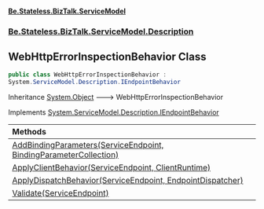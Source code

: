 #### [Be.Stateless.BizTalk.ServiceModel](README.md 'README')
### [Be.Stateless.BizTalk.ServiceModel.Description](Be.Stateless.BizTalk.ServiceModel.Description.md 'Be.Stateless.BizTalk.ServiceModel.Description')

## WebHttpErrorInspectionBehavior Class

```csharp
public class WebHttpErrorInspectionBehavior :
System.ServiceModel.Description.IEndpointBehavior
```

Inheritance [System.Object](https://docs.microsoft.com/en-us/dotnet/api/System.Object 'System.Object') &#129106; WebHttpErrorInspectionBehavior

Implements [System.ServiceModel.Description.IEndpointBehavior](https://docs.microsoft.com/en-us/dotnet/api/System.ServiceModel.Description.IEndpointBehavior 'System.ServiceModel.Description.IEndpointBehavior')

| Methods | |
| :--- | :--- |
| [AddBindingParameters(ServiceEndpoint, BindingParameterCollection)](WebHttpErrorInspectionBehavior.AddBindingParameters(ServiceEndpoint,BindingParameterCollection).md 'Be.Stateless.BizTalk.ServiceModel.Description.WebHttpErrorInspectionBehavior.AddBindingParameters(System.ServiceModel.Description.ServiceEndpoint, System.ServiceModel.Channels.BindingParameterCollection)') | |
| [ApplyClientBehavior(ServiceEndpoint, ClientRuntime)](WebHttpErrorInspectionBehavior.ApplyClientBehavior(ServiceEndpoint,ClientRuntime).md 'Be.Stateless.BizTalk.ServiceModel.Description.WebHttpErrorInspectionBehavior.ApplyClientBehavior(System.ServiceModel.Description.ServiceEndpoint, System.ServiceModel.Dispatcher.ClientRuntime)') | |
| [ApplyDispatchBehavior(ServiceEndpoint, EndpointDispatcher)](WebHttpErrorInspectionBehavior.ApplyDispatchBehavior(ServiceEndpoint,EndpointDispatcher).md 'Be.Stateless.BizTalk.ServiceModel.Description.WebHttpErrorInspectionBehavior.ApplyDispatchBehavior(System.ServiceModel.Description.ServiceEndpoint, System.ServiceModel.Dispatcher.EndpointDispatcher)') | |
| [Validate(ServiceEndpoint)](WebHttpErrorInspectionBehavior.Validate(ServiceEndpoint).md 'Be.Stateless.BizTalk.ServiceModel.Description.WebHttpErrorInspectionBehavior.Validate(System.ServiceModel.Description.ServiceEndpoint)') | |
